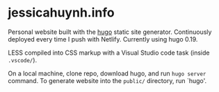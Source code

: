 # jessicahuynh.info

Personal website built with the [hugo](gohugo.io) static site generator. Continuously deployed every time I push with Netlify. Currently using hugo 0.19.

LESS compiled into CSS markup with a Visual Studio code task (inside `.vscode/`).

On a local machine, clone repo, download hugo, and run `hugo server` command. To generate website into the `public/` directory, run `hugo'.